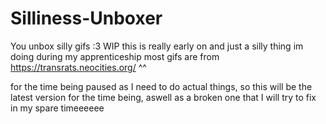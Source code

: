 # Silliness-Unboxer
You unbox silly gifs :3 WIP
this is really early on and just a silly thing im doing during my apprenticeship
most gifs are from https://transrats.neocities.org/ ^^ 


for the time being paused as I need to do actual things, so this will be the latest version for the time being, aswell as a broken one that I will try to fix in my spare timeeeeee
